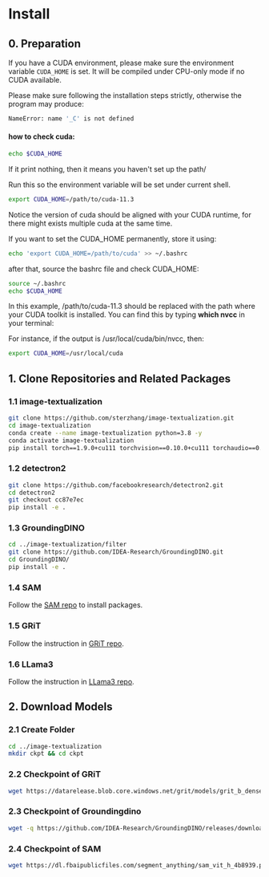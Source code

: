 # Install

## 0. Preparation
If you have a CUDA environment, please make sure the environment variable `CUDA_HOME` is set. It will be compiled under CPU-only mode if no CUDA available.

Please make sure following the installation steps strictly, otherwise the program may produce: 
```bash
NameError: name '_C' is not defined
```

#### how to check cuda:
```bash
echo $CUDA_HOME
```
If it print nothing, then it means you haven't set up the path/

Run this so the environment variable will be set under current shell. 
```bash
export CUDA_HOME=/path/to/cuda-11.3
```

Notice the version of cuda should be aligned with your CUDA runtime, for there might exists multiple cuda at the same time. 

If you want to set the CUDA_HOME permanently, store it using:

```bash
echo 'export CUDA_HOME=/path/to/cuda' >> ~/.bashrc
```
after that, source the bashrc file and check CUDA_HOME:
```bash
source ~/.bashrc
echo $CUDA_HOME
```

In this example, /path/to/cuda-11.3 should be replaced with the path where your CUDA toolkit is installed. You can find this by typing **which nvcc** in your terminal:

For instance, 
if the output is /usr/local/cuda/bin/nvcc, then:
```bash
export CUDA_HOME=/usr/local/cuda
```

## 1. Clone Repositories and Related Packages
### 1.1 image-textualization
```bash
git clone https://github.com/sterzhang/image-textualization.git
cd image-textualization
conda create --name image-textualization python=3.8 -y
conda activate image-textualization
pip install torch==1.9.0+cu111 torchvision==0.10.0+cu111 torchaudio==0.9.0 -f https://download.pytorch.org/whl/torch_stable.html
```
### 1.2 detectron2
```bash
git clone https://github.com/facebookresearch/detectron2.git
cd detectron2
git checkout cc87e7ec
pip install -e .
```
### 1.3 GroundingDINO
```bash
cd ../image-textualization/filter
git clone https://github.com/IDEA-Research/GroundingDINO.git
cd GroundingDINO/
pip install -e .
```
### 1.4 SAM
Follow the [SAM repo](https://github.com/facebookresearch/segment-anything) to install packages.

### 1.5 GRiT
Follow the instruction in [GRiT repo](https://github.com/JialianW/GRiT/blob/master/docs/INSTALL.md).

### 1.6 LLama3
Follow the instruction in [LLama3 repo](https://github.com/meta-llama/llama3).

## 2. Download Models
### 2.1 Create Folder
```bash
cd ../image-textualization
mkdir ckpt && cd ckpt
```
### 2.2 Checkpoint of GRiT
```bash
wget https://datarelease.blob.core.windows.net/grit/models/grit_b_densecap_objectdet.pth
```
### 2.3 Checkpoint of Groundingdino
```bash
wget -q https://github.com/IDEA-Research/GroundingDINO/releases/download/v0.1.0-alpha/groundingdino_swint_ogc.pth
```
### 2.4 Checkpoint of SAM
```bash
wget https://dl.fbaipublicfiles.com/segment_anything/sam_vit_h_4b8939.pth
```


